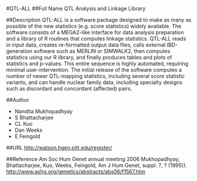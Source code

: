 #QTL-ALL
##Full Name
QTL Analysis and Linkage Library

##Description
QTL-ALL is a software package designed to make as many as possible of the new statistics (e.g. score statistics) widely available. The software consists of a MEGA2-like interface for data analysis preparation and a library of R routines that computes linkage statistics. QTL-ALL reads in input data, creates re-formatted output data files, calls external IBD-generation software such as MERLIN or SIMWALK2, then computes statistics using our R library, and finally produces tables and plots of statistics and p-values. This entire sequence is highly automated, requiring minimal user-intervention. The initial release of the software computes a number of newer QTL-mapping statistics, including several score statistic variants, and can handle nuclear family data, including specialty designs such as discordant and concordant (affected) pairs.

##Author
* Nandita Mukhopadhyay
* S Bhattacharjee
* CL Kuo
* Dan Weeks
* E Feingold

##URL
http://watson.hgen.pitt.edu/register/

##Reference
Am Soc Hum Genet annual meeting 2006 Mukhopadhyay, Bhattacharjee, Kuo, Weeks, Feingold, Am J Hum Genet, suppl. ?, ? (1995)). http://www.ashg.org/genetics/abstracts/abs06/f1567.htm

